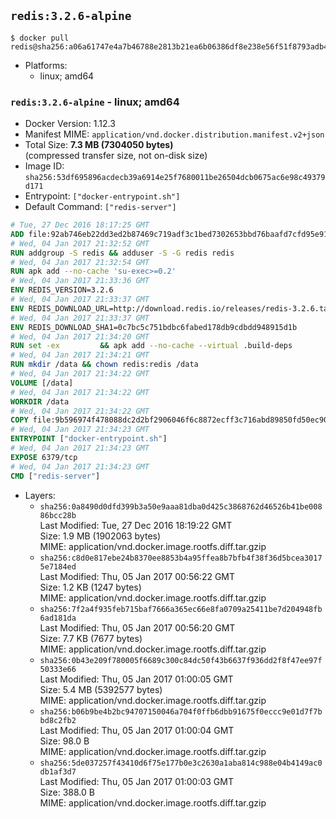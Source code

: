 ## `redis:3.2.6-alpine`

```console
$ docker pull redis@sha256:a06a61747e4a7b46788e2813b21ea6b06386df8e238e56f51f8793adb48f0a8b
```

-	Platforms:
	-	linux; amd64

### `redis:3.2.6-alpine` - linux; amd64

-	Docker Version: 1.12.3
-	Manifest MIME: `application/vnd.docker.distribution.manifest.v2+json`
-	Total Size: **7.3 MB (7304050 bytes)**  
	(compressed transfer size, not on-disk size)
-	Image ID: `sha256:53df695896acdecb39a6914e25f7680011be26504dcb0675ac6e98c49379d171`
-	Entrypoint: `["docker-entrypoint.sh"]`
-	Default Command: `["redis-server"]`

```dockerfile
# Tue, 27 Dec 2016 18:17:25 GMT
ADD file:92ab746eb22dd3ed2b87469c719adf3c1bed7302653bbd76baafd7cfd95e911e in / 
# Wed, 04 Jan 2017 21:32:52 GMT
RUN addgroup -S redis && adduser -S -G redis redis
# Wed, 04 Jan 2017 21:32:54 GMT
RUN apk add --no-cache 'su-exec>=0.2'
# Wed, 04 Jan 2017 21:33:36 GMT
ENV REDIS_VERSION=3.2.6
# Wed, 04 Jan 2017 21:33:37 GMT
ENV REDIS_DOWNLOAD_URL=http://download.redis.io/releases/redis-3.2.6.tar.gz
# Wed, 04 Jan 2017 21:33:37 GMT
ENV REDIS_DOWNLOAD_SHA1=0c7bc5c751bdbc6fabed178db9cdbdd948915d1b
# Wed, 04 Jan 2017 21:34:20 GMT
RUN set -ex 		&& apk add --no-cache --virtual .build-deps 		gcc 		linux-headers 		make 		musl-dev 		tar 		&& wget -O redis.tar.gz "$REDIS_DOWNLOAD_URL" 	&& echo "$REDIS_DOWNLOAD_SHA1 *redis.tar.gz" | sha1sum -c - 	&& mkdir -p /usr/src/redis 	&& tar -xzf redis.tar.gz -C /usr/src/redis --strip-components=1 	&& rm redis.tar.gz 		&& grep -q '^#define CONFIG_DEFAULT_PROTECTED_MODE 1$' /usr/src/redis/src/server.h 	&& sed -ri 's!^(#define CONFIG_DEFAULT_PROTECTED_MODE) 1$!\1 0!' /usr/src/redis/src/server.h 	&& grep -q '^#define CONFIG_DEFAULT_PROTECTED_MODE 0$' /usr/src/redis/src/server.h 		&& make -C /usr/src/redis 	&& make -C /usr/src/redis install 		&& rm -r /usr/src/redis 		&& apk del .build-deps
# Wed, 04 Jan 2017 21:34:21 GMT
RUN mkdir /data && chown redis:redis /data
# Wed, 04 Jan 2017 21:34:22 GMT
VOLUME [/data]
# Wed, 04 Jan 2017 21:34:22 GMT
WORKDIR /data
# Wed, 04 Jan 2017 21:34:22 GMT
COPY file:9b596974f478088dc2d2bf2906046f6c8872ecff3c716abd89850fd50ec90c47 in /usr/local/bin/ 
# Wed, 04 Jan 2017 21:34:23 GMT
ENTRYPOINT ["docker-entrypoint.sh"]
# Wed, 04 Jan 2017 21:34:23 GMT
EXPOSE 6379/tcp
# Wed, 04 Jan 2017 21:34:23 GMT
CMD ["redis-server"]
```

-	Layers:
	-	`sha256:0a8490d0dfd399b3a50e9aaa81dba0d425c3868762d46526b41be00886bcc28b`  
		Last Modified: Tue, 27 Dec 2016 18:19:22 GMT  
		Size: 1.9 MB (1902063 bytes)  
		MIME: application/vnd.docker.image.rootfs.diff.tar.gzip
	-	`sha256:c8d0e817ebe24b8370ee8853b4a95ffea8b7bfb4f38f36d5bcea30175e7184ed`  
		Last Modified: Thu, 05 Jan 2017 00:56:22 GMT  
		Size: 1.2 KB (1247 bytes)  
		MIME: application/vnd.docker.image.rootfs.diff.tar.gzip
	-	`sha256:7f2a4f935feb715baf7666a365ec66e8fa0709a25411be7d204948fb6ad181da`  
		Last Modified: Thu, 05 Jan 2017 00:56:20 GMT  
		Size: 7.7 KB (7677 bytes)  
		MIME: application/vnd.docker.image.rootfs.diff.tar.gzip
	-	`sha256:0b43e209f780005f6689c300c84dc50f43b6637f936dd2f8f47ee97f50333e66`  
		Last Modified: Thu, 05 Jan 2017 01:00:05 GMT  
		Size: 5.4 MB (5392577 bytes)  
		MIME: application/vnd.docker.image.rootfs.diff.tar.gzip
	-	`sha256:b06b9be4b2bc94707150046a704f0ffb6dbb91675f0eccc9e01d7f7bbd8c2fb2`  
		Last Modified: Thu, 05 Jan 2017 01:00:04 GMT  
		Size: 98.0 B  
		MIME: application/vnd.docker.image.rootfs.diff.tar.gzip
	-	`sha256:5de037257f43410d6f75e177b0e3c2630a1aba814c988e04b4149ac0db1af3d7`  
		Last Modified: Thu, 05 Jan 2017 01:00:03 GMT  
		Size: 388.0 B  
		MIME: application/vnd.docker.image.rootfs.diff.tar.gzip

